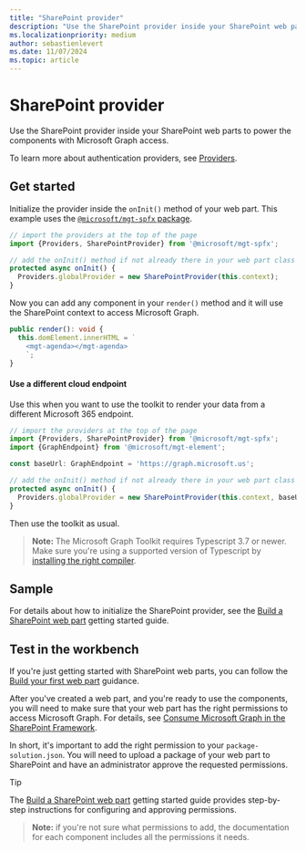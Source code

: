 ```yaml
---
title: "SharePoint provider"
description: "Use the SharePoint provider inside your SharePoint web parts to power the components with Microsoft Graph access."
ms.localizationpriority: medium
author: sebastienlevert
ms.date: 11/07/2024
ms.topic: article
---
```


# SharePoint provider

Use the SharePoint provider inside your SharePoint web parts to power the components with Microsoft Graph access.

To learn more about authentication providers, see [Providers](./providers.md).

## Get started

Initialize the provider inside the `onInit()` method of your web part. This example uses the [`@microsoft/mgt-spfx` package](../get-started/mgt-spfx.md).

```ts
// import the providers at the top of the page
import {Providers, SharePointProvider} from '@microsoft/mgt-spfx';

// add the onInit() method if not already there in your web part class
protected async onInit() {
  Providers.globalProvider = new SharePointProvider(this.context);
}
```

Now you can add any component in your `render()` method and it will use the SharePoint context to access Microsoft Graph.

```ts
public render(): void {
  this.domElement.innerHTML = `
    <mgt-agenda></mgt-agenda>
    `;
}
```

#### Use a different cloud endpoint

Use this when you want to use the toolkit to render your data from a different Microsoft 365 endpoint.

```ts
// import the providers at the top of the page
import {Providers, SharePointProvider} from '@microsoft/mgt-spfx';
import {GraphEndpoint} from '@microsoft/mgt-element';

const baseUrl: GraphEndpoint = 'https://graph.microsoft.us';

// add the onInit() method if not already there in your web part class
protected async onInit() {
  Providers.globalProvider = new SharePointProvider(this.context, baseUrl=baseUrl);
}
```

Then use the toolkit as usual.

>**Note:** The Microsoft Graph Toolkit requires Typescript 3.7 or newer. Make sure you're using a supported version of Typescript by [installing the right compiler](https://github.com/SharePoint/sp-dev-docs/wiki/SharePoint-Framework-v1.8-release-notes#support-for-typescript-27-29-and-3x).

## Sample

For details about how to initialize the SharePoint provider, see the [Build a SharePoint web part](../get-started/build-a-sharepoint-web-part.md) getting started guide.

## Test in the workbench

If you're just getting started with SharePoint web parts, you can follow the [Build your first web part](/sharepoint/dev/spfx/web-parts/get-started/build-a-hello-world-web-part) guidance.

After you've created a web part, and you're ready to use the components, you will need to make sure that your web part has the right permissions to access Microsoft Graph. For details, see [Consume Microsoft Graph in the SharePoint Framework](/sharepoint/dev/spfx/use-aad-tutorial).

In short, it's important to add the right permission to your `package-solution.json`. You will need to upload a package of your web part to SharePoint and have an administrator approve the requested permissions.

>[!TIP]
>The [Build a SharePoint web part](../get-started/build-a-sharepoint-web-part.md#configure-permissions) getting started guide provides step-by-step instructions for configuring and approving permissions.

>**Note:** if you're not sure what permissions to add, the documentation for each component includes all the permissions it needs.
